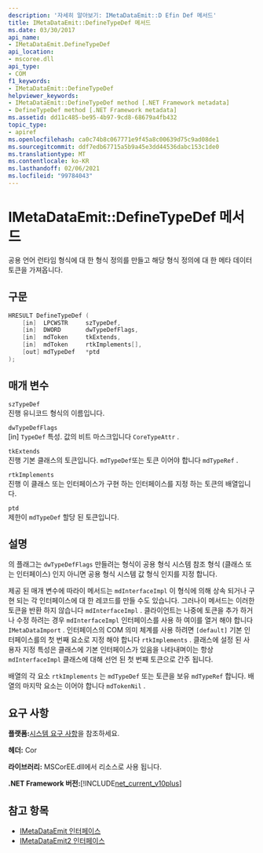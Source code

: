 ```yaml
---
description: '자세히 알아보기: IMetaDataEmit::D Efin Def 메서드'
title: IMetaDataEmit::DefineTypeDef 메서드
ms.date: 03/30/2017
api_name:
- IMetaDataEmit.DefineTypeDef
api_location:
- mscoree.dll
api_type:
- COM
f1_keywords:
- IMetaDataEmit::DefineTypeDef
helpviewer_keywords:
- IMetaDataEmit::DefineTypeDef method [.NET Framework metadata]
- DefineTypeDef method [.NET Framework metadata]
ms.assetid: dd11c485-be95-4b97-9cd8-68679a4fb432
topic_type:
- apiref
ms.openlocfilehash: ca0c74b8c067771e9f45a8c00639d75c9ad08de1
ms.sourcegitcommit: ddf7edb67715a5b9a45e3dd44536dabc153c1de0
ms.translationtype: MT
ms.contentlocale: ko-KR
ms.lasthandoff: 02/06/2021
ms.locfileid: "99784043"
---
```

# <a name="imetadataemitdefinetypedef-method"></a>IMetaDataEmit::DefineTypeDef 메서드

공용 언어 런타임 형식에 대 한 형식 정의를 만들고 해당 형식 정의에 대 한 메타 데이터 토큰을 가져옵니다.  
  
## <a name="syntax"></a>구문  
  
```cpp  
HRESULT DefineTypeDef (
    [in]  LPCWSTR     szTypeDef,
    [in]  DWORD       dwTypeDefFlags,
    [in]  mdToken     tkExtends,
    [in]  mdToken     rtkImplements[],
    [out] mdTypeDef   *ptd  
);  
```  
  
## <a name="parameters"></a>매개 변수  

 `szTypeDef`  
 진행 유니코드 형식의 이름입니다.  
  
 `dwTypeDefFlags`  
 [in] `TypeDef` 특성. 값의 비트 마스크입니다 `CoreTypeAttr` .  
  
 `tkExtends`  
 진행 기본 클래스의 토큰입니다. `mdTypeDef`또는 토큰 이어야 합니다 `mdTypeRef` .  
  
 `rtkImplements`  
 진행 이 클래스 또는 인터페이스가 구현 하는 인터페이스를 지정 하는 토큰의 배열입니다.  
  
 `ptd`  
 제한이 `mdTypeDef` 할당 된 토큰입니다.  
  
## <a name="remarks"></a>설명  

 의 플래그는 `dwTypeDefFlags` 만들려는 형식이 공용 형식 시스템 참조 형식 (클래스 또는 인터페이스) 인지 아니면 공용 형식 시스템 값 형식 인지를 지정 합니다.  
  
 제공 된 매개 변수에 따라이 메서드는 `mdInterfaceImpl` 이 형식에 의해 상속 되거나 구현 되는 각 인터페이스에 대 한 레코드를 만들 수도 있습니다. 그러나이 메서드는 이러한 토큰을 반환 하지 않습니다 `mdInterfaceImpl` . 클라이언트는 나중에 토큰을 추가 하거나 수정 하려는 경우 `mdInterfaceImpl` 인터페이스를 사용 하 여이를 열거 해야 합니다 `IMetaDataImport` . 인터페이스의 COM 의미 체계를 사용 하려면 `[default]` 기본 인터페이스를의 첫 번째 요소로 지정 해야 합니다 `rtkImplements` . 클래스에 설정 된 사용자 지정 특성은 클래스에 기본 인터페이스가 있음을 나타내며이는 항상 `mdInterfaceImpl` 클래스에 대해 선언 된 첫 번째 토큰으로 간주 됩니다.  
  
 배열의 각 요소 `rtkImplements` 는 `mdTypeDef` 또는 토큰을 보유 `mdTypeRef` 합니다. 배열의 마지막 요소는 이어야 합니다 `mdTokenNil` .  
  
## <a name="requirements"></a>요구 사항  

 **플랫폼:**[시스템 요구 사항](../../get-started/system-requirements.md)을 참조하세요.  
  
 **헤더:** Cor  
  
 **라이브러리:** MSCorEE.dll에서 리소스로 사용 됩니다.  
  
 **.NET Framework 버전:**[!INCLUDE[net_current_v10plus](../../../../includes/net-current-v10plus-md.md)]  
  
## <a name="see-also"></a>참고 항목

- [IMetaDataEmit 인터페이스](imetadataemit-interface.md)
- [IMetaDataEmit2 인터페이스](imetadataemit2-interface.md)
